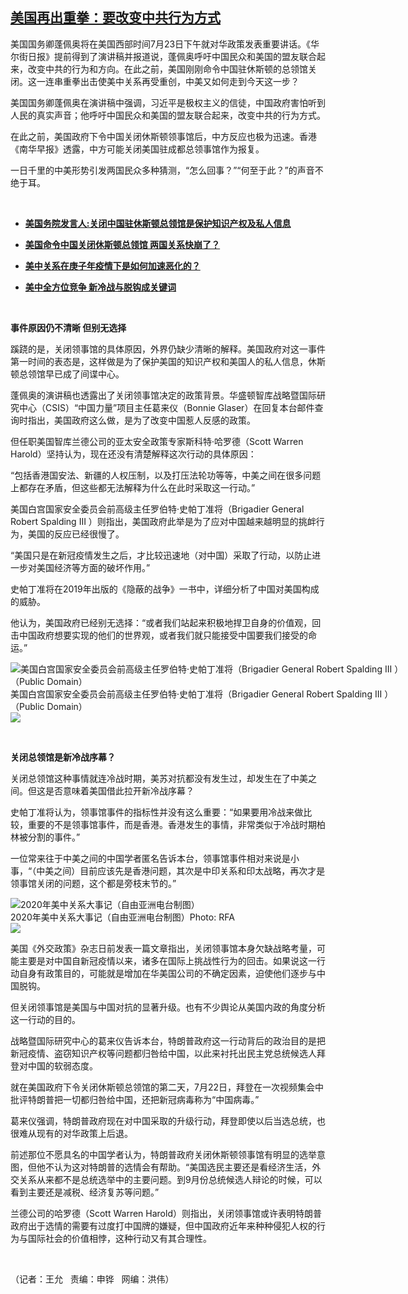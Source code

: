 <!--1595537046000-->
[美国再出重拳：要改变中共行为方式](https://www.rfa.org/mandarin/yataibaodao/junshiwaijiao/wy-07232020100227.html)
------

<p>美国国务卿蓬佩奥将在美国西部时间7月23日下午就对华政策发表重要讲话。《华尔街日报》提前得到了演讲稿并报道说，蓬佩奥呼吁中国民众和美国的盟友联合起来，改变中共的行为和方向。在此之前，美国刚刚命令中国驻休斯顿的总领馆关闭。这一连串重拳出击使美中关系再受重创，中美又如何走到今天这一步？</p><p>美国国务卿蓬佩奥在演讲稿中强调，习近平是极权主义的信徒，中国政府害怕听到人民的真实声音；他呼吁中国民众和美国的盟友联合起来，改变中共的行为方式。</p><p>在此之前，美国政府下令中国关闭休斯顿领事馆后，中方反应也极为迅速。香港《南华早报》透露，中方可能关闭美国驻成都总领事馆作为报复。</p><p>一日千里的中美形势引发两国民众多种猜测，“怎么回事？”“何至于此？”的声音不绝于耳。</p><p> </p><ul><li><b><a class="external-link" href="http://www.rfa.org/mandarin/Xinwen/WUL0722B-07222020062218.html">美国务院发言人:关闭中国驻休斯顿总领馆是保护知识产权及私人信息</a></b></li></ul><ul><li><b><a class="external-link" href="http://www.rfa.org/mandarin/yataibaodao/junshiwaijiao/hc-07222020100801.html">美国命令中国关闭休斯顿总领馆 两国关系快崩了？</a></b></li></ul><ul><li><b><a class="external-link" href="http://www.rfa.org/mandarin/yataibaodao/junshiwaijiao/rc-07142020105805.html">美中关系在庚子年疫情下是如何加速恶化的？</a></b></li></ul><div><ul><li><b><a class="external-link" href="http://www.rfa.org/mandarin/yataibaodao/junshiwaijiao/rc-06242020111521.html">美中全方位竞争 新冷战与脱钩成关键词</a></b></li></ul></div><ul></ul><div><a class="external-link" href="http://www.rfa.org/mandarin/yataibaodao/junshiwaijiao/rc-06242020111521.html"> </a><p> </p><p><b>事件原因仍不清晰 但别无选择</b></p><p>蹊跷的是，关闭领事馆的具体原因，外界仍缺少清晰的解释。美国政府对这一事件第一时间的表态是，这样做是为了保护美国的知识产权和美国人的私人信息，休斯顿总领馆早已成了间谍中心。</p><p>蓬佩奥的演讲稿也透露出了关闭领事馆决定的政策背景。华盛顿智库战略暨国际研究中心（CSIS）“中国力量”项目主任葛来仪（Bonnie Glaser）在回复本台邮件查询时指出，美国政府这么做，是为了改变中国惹人反感的政策。</p><p>但任职美国智库兰德公司的亚太安全政策专家斯科特·哈罗德（Scott Warren Harold）坚持认为，现在还没有清楚解释这次行动的具体原因：</p><p>“包括香港国安法、新疆的人权压制，以及打压法轮功等等，中美之间在很多问题上都存在矛盾，但这些都无法解释为什么在此时采取这一行动。”</p><p>美国白宫国家安全委员会前高级主任罗伯特·史帕丁准将（Brigadier General Robert Spalding III ）则指出，美国政府此举是为了应对中国越来越明显的挑衅行为，美国的反应已经很慢了。</p><p>“美国只是在新冠疫情发生之后，才比较迅速地（对中国）采取了行动，以防止进一步对美国经济等方面的破坏作用。”</p><p>史帕丁准将在2019年出版的《隐蔽的战争》一书中，详细分析了中国对美国构成的威胁。</p><p>他认为，美国政府已经别无选择：“或者我们站起来积极地捍卫自身的价值观，回击中国政府想要实现的他们的世界观，或者我们就只能接受中国要我们接受的命运。”</p><p><div class="image-inline captioned" style="width:622px;"><div style="width:622px;"><img alt="美国白宫国家安全委员会前高级主任罗伯特·史帕丁准将（Brigadier General Robert Spalding III ）（Public Domain）" src="https://www.rfa.org/mandarin/yataibaodao/junshiwaijiao/wy-07232020100227.html/wy0723.jpg" title="美国白宫国家安全委员会前高级主任罗伯特·史帕丁准将（Brigadier General Robert Spalding III ）（Public Domain）"/></div><div class="image-caption"><span style="width:622px;">美国白宫国家安全委员会前高级主任罗伯特·史帕丁准将（Brigadier General Robert Spalding III ）（Public Domain）</span><span class="copyright"> </span></div><div id="zoomattribute"><a class="single_image" href="/mandarin/yataibaodao/junshiwaijiao/wy-07232020100227.html/wy0723.jpg" title="美国白宫国家安全委员会前高级主任罗伯特·史帕丁准将（Brigadier General Robert Spalding III ）（Public Domain）"><img src="/rfa_resources/graphics/icon-zoom.png"/></a></div></div></p><p> </p><p><b>关闭总领馆是新冷战序幕？</b></p><p>关闭总领馆这种事情就连冷战时期，美苏对抗都没有发生过，却发生在了中美之间。但这是否意味着美国借此拉开新冷战序幕？</p><p>史帕丁准将认为，领事馆事件的指标性并没有这么重要：“如果要用冷战来做比较，重要的不是领事馆事件，而是香港。香港发生的事情，非常类似于冷战时期柏林被分割的事件。”</p><p>一位常来往于中美之间的中国学者匿名告诉本台，领事馆事件相对来说是小事，“（中美之间）目前应该先是香港问题，其次是中印关系和印太战略，再次才是领事馆关闭的问题，这个都是旁枝末节的。”</p><p><div class="image-inline captioned" style="width:622px;"><div style="width:622px;"><img alt="2020年美中关系大事记（自由亚洲电台制图）" src="https://www.rfa.org/mandarin/yataibaodao/junshiwaijiao/wy-07232020100227.html/hc0722y.jpg" title="2020年美中关系大事记（自由亚洲电台制图）"/></div><div class="image-caption"><span style="width:622px;">2020年美中关系大事记（自由亚洲电台制图）</span><span class="copyright">Photo: RFA</span></div><div id="zoomattribute"><a class="single_image" href="/mandarin/yataibaodao/junshiwaijiao/wy-07232020100227.html/hc0722y.jpg" title="2020年美中关系大事记（自由亚洲电台制图）"><img src="/rfa_resources/graphics/icon-zoom.png"/></a></div></div></p><p>美国《外交政策》杂志日前发表一篇文章指出，关闭领事馆本身欠缺战略考量，可能主要是对中国自新冠疫情以来，诸多在国际上挑战性行为的回击。如果说这一行动自身有政策目的，可能就是增加在华美国公司的不确定因素，迫使他们逐步与中国脱钩。</p><p>但关闭领事馆是美国与中国对抗的显著升级。也有不少舆论从美国内政的角度分析这一行动的目的。</p><p>战略暨国际研究中心的葛来仪告诉本台，特朗普政府这一行动背后的政治目的是把新冠疫情、盗窃知识产权等问题都归咎给中国，以此来衬托出民主党总统候选人拜登对中国的软弱态度。</p><p>就在美国政府下令关闭休斯顿总领馆的第二天，7月22日，拜登在一次视频集会中批评特朗普把一切都归咎给中国，还把新冠病毒称为“中国病毒。”</p><p>葛来仪强调，特朗普政府现在对中国采取的升级行动，拜登即使以后当选总统，也很难从现有的对华政策上后退。</p><p>前述那位不愿具名的中国学者认为，特朗普政府关闭休斯顿领事馆有明显的选举意图，但他不认为这对特朗普的选情会有帮助。“美国选民主要还是看经济生活，外交关系从来都不是总统选举中的主要问题。到9月份总统候选人辩论的时候，可以看到主要还是减税、经济复苏等问题。”</p><p>兰德公司的哈罗德（Scott Warren Harold）则指出，关闭领事馆或许表明特朗普政府出于选情的需要有过度打中国牌的嫌疑，但中国政府近年来种种侵犯人权的行为与国际社会的价值相悖，这种行动又有其合理性。</p><p> </p><p>（记者：王允   责编：申铧   网编：洪伟）</p></div><ul></ul>

